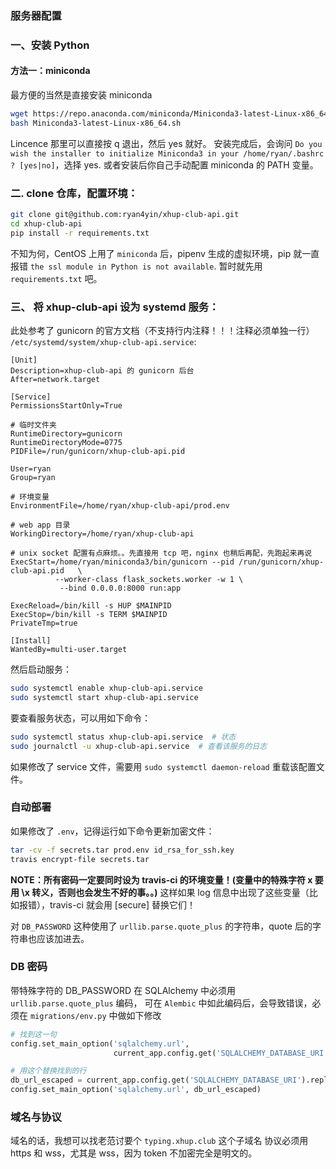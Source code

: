 ### 服务器配置

### 一、安装 Python

#### 方法一：miniconda

最方便的当然是直接安装 miniconda

```bash
wget https://repo.anaconda.com/miniconda/Miniconda3-latest-Linux-x86_64.sh
bash Miniconda3-latest-Linux-x86_64.sh
```
Lincence 那里可以直接按 q 退出，然后 yes 就好。
安装完成后，会询问 `Do you wish the installer to initialize Miniconda3
in your /home/ryan/.bashrc ? [yes|no]`，选择 yes. 或者安装后你自己手动配置 miniconda 的 PATH 变量。

### 二. clone 仓库，配置环境：
```bash
git clone git@github.com:ryan4yin/xhup-club-api.git
cd xhup-club-api
pip install -r requirements.txt
```

不知为何，CentOS 上用了 `miniconda` 后，pipenv 生成的虚拟环境，pip 就一直报错 `the ssl module in Python is not available`.
暂时就先用 `requirements.txt` 吧。

### 三、 将 xhup-club-api 设为 systemd 服务：

此处参考了 gunicorn 的官方文档（不支持行内注释！！！注释必须单独一行）
`/etc/systemd/system/xhup-club-api.service`:
```
[Unit]
Description=xhup-club-api 的 gunicorn 后台
After=network.target

[Service]
PermissionsStartOnly=True

# 临时文件夹
RuntimeDirectory=gunicorn
RuntimeDirectoryMode=0775
PIDFile=/run/gunicorn/xhup-club-api.pid

User=ryan
Group=ryan

# 环境变量
EnvironmentFile=/home/ryan/xhup-club-api/prod.env

# web app 目录
WorkingDirectory=/home/ryan/xhup-club-api

# unix socket 配置有点麻烦。。先直接用 tcp 吧，nginx 也稍后再配，先跑起来再说
ExecStart=/home/ryan/miniconda3/bin/gunicorn --pid /run/gunicorn/xhup-club-api.pid   \
          --worker-class flask_sockets.worker -w 1 \
           --bind 0.0.0.0:8000 run:app

ExecReload=/bin/kill -s HUP $MAINPID
ExecStop=/bin/kill -s TERM $MAINPID
PrivateTmp=true

[Install]
WantedBy=multi-user.target
```

然后启动服务：
```bash
sudo systemctl enable xhup-club-api.service
sudo systemctl start xhup-club-api.service
```

要查看服务状态，可以用如下命令：

```bash
sudo systemctl status xhup-club-api.service  # 状态
sudo journalctl -u xhup-club-api.service  # 查看该服务的日志
```

如果修改了 service 文件，需要用 `sudo systemctl daemon-reload` 重载该配置文件。

### 自动部署

如果修改了 `.env`，记得运行如下命令更新加密文件：
```bash
tar -cv -f secrets.tar prod.env id_rsa_for_ssh.key
travis encrypt-file secrets.tar
```

**NOTE：所有密码一定要同时设为 travis-ci 的环境变量！(变量中的特殊字符 x 要用 \x 转义，否则也会发生不好的事。。)**
这样如果 log 信息中出现了这些变量（比如报错），travis-ci 就会用 [secure] 替换它们！

对 `DB_PASSWORD` 这种使用了 `urllib.parse.quote_plus` 的字符串，quote 后的字符串也应该加进去。

### DB 密码

带特殊字符的 DB_PASSWORD 在 SQLAlchemy 中必须用 `urllib.parse.quote_plus` 编码，
可在 `Alembic` 中如此编码后，会导致错误，必须在 `migrations/env.py` 中做如下修改

```python
# 找到这一句
config.set_main_option('sqlalchemy.url',
                       current_app.config.get('SQLALCHEMY_DATABASE_URI'))

# 用这个替换找到的行
db_url_escaped = current_app.config.get('SQLALCHEMY_DATABASE_URI').replace('%', '%%')
config.set_main_option('sqlalchemy.url', db_url_escaped)
```


### 域名与协议

域名的话，我想可以找老范讨要个 `typing.xhup.club` 这个子域名
协议必须用 https 和 wss，尤其是 wss，因为 token 不加密完全是明文的。